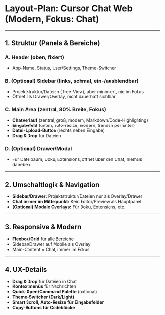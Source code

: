 # Layout-Plan: Cursor Chat Web (Modern, Fokus: Chat)

---

## 1. Struktur (Panels & Bereiche)

### A. Header (oben, fixiert)
- App-Name, Status, User/Settings, Theme-Switcher

### B. (Optional) Sidebar (links, schmal, ein-/ausblendbar)
- Projektstruktur/Dateien (Tree-View), aber minimiert, nie im Fokus
- Öffnet als Drawer/Overlay, nicht dauerhaft sichtbar

### C. Main Area (zentral, 80% Breite, Fokus)
- **Chatverlauf** (zentral, groß, modern, Markdown/Code-Highlighting)
- **Eingabefeld** (unten, auto-resize, modern, Senden per Enter)
- **Datei-Upload-Button** (rechts neben Eingabe)
- **Drag & Drop** für Dateien

### D. (Optional) Drawer/Modal
- Für Dateibaum, Doku, Extensions, öffnet über den Chat, niemals daneben

---

## 2. Umschaltlogik & Navigation

- **Sidebar/Drawer:** Projektstruktur/Dateien nur als Overlay/Drawer
- **Chat immer im Mittelpunkt:** Kein Editor/Preview als Hauptpanel
- **(Optional) Modale Overlays:** Für Doku, Extensions, etc.

---

## 3. Responsive & Modern

- **Flexbox/Grid** für alle Bereiche
- Sidebar/Drawer auf Mobile als Overlay
- Main-Content = Chat, immer im Fokus

---

## 4. UX-Details

- **Drag & Drop** für Dateien in Chat
- **Kontextmenüs** für Nachrichten
- **Quick-Open/Command Palette** (optional)
- **Theme-Switcher (Dark/Light)**
- **Smart Scroll, Auto-Resize für Eingabefelder**
- **Copy-Buttons für Codeblöcke** 